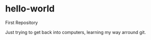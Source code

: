 # hello-world
First Repository

Just trying to get back into computers, learning my way arround git.
